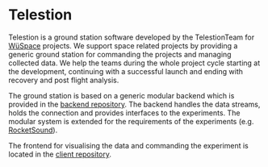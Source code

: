 # Telestion

Telestion is a ground station software developed by the TelestionTeam for [WüSpace](https://www.wuespace.de/) projects.
We support space related projects by providing a generic ground station for commanding the projects and managing collected 
data. We help the teams during the whole project cycle starting at the development, continuing with a successful launch 
and ending with recovery and post flight analysis.

The ground station is based on a generic modular backend which is provided in the [backend repository](https://github.com/TelestionTeam/telestion). 
The backend handles the data streams, holds the connection and provides interfaces to the experiments. 
The modular system is extended for the requirements of the experiments (e.g. 
[RocketSound](https://github.com/TelestionTeam/RocketSound)).

The frontend for visualising the data and commanding the experiment is located in the 
[client repository](https://github.com/TelestionTeam/telestion-client).
